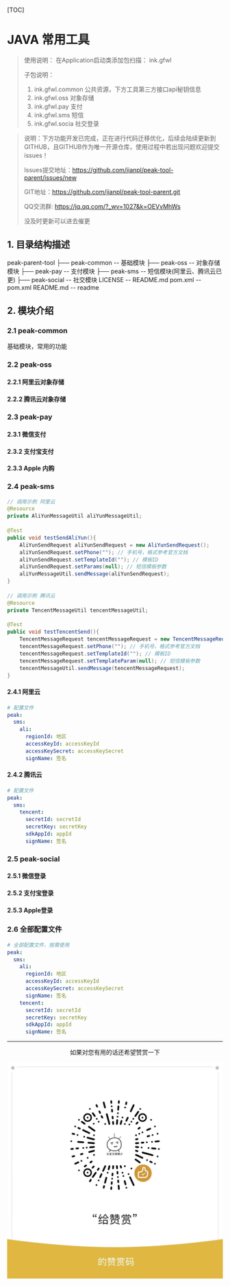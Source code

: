[TOC]



# JAVA 常用工具



> 使用说明： 在Application启动类添加包扫描： ink.gfwl
>
> 子包说明：
>
> 1. ink.gfwl.common 公共资源，下方工具第三方接口api秘钥信息
> 2. ink.gfwl.oss 对象存储
> 3. ink.gfwl.pay 支付
> 4. ink.gfwl.sms 短信
> 5. ink.gfwl.socia 社交登录



> 说明：下方功能开发已完成，正在进行代码迁移优化，后续会陆续更新到GITHUB，且GITHUB作为唯一开源仓库，使用过程中若出现问题欢迎提交issues！
>
> Issues提交地址：https://github.com/jianpl/peak-tool-parent/issues/new
>
> GIT地址：https://github.com/jianpl/peak-tool-parent.git
>
> QQ交流群: https://jq.qq.com/?_wv=1027&k=OEVvMhWs
>
> 没及时更新可以进去催更




## 1. 目录结构描述

peak-parent-tool
├── peak-common  --  基础模块
├── peak-oss --  对象存储模块
├── peak-pay -- 支付模块
├── peak-sms -- 短信模块(阿里云、腾讯云已更)
├── peak-social -- 社交模块
LICENSE -- README.md
pom.xml -- pom.xml
README.md -- readme

## 2. 模块介绍

### 2.1 peak-common

基础模块，常用的功能

### 2.2 peak-oss

#### 	2.2.1 阿里云对象存储

#### 	2.2.2 腾讯云对象存储

### 2.3 peak-pay

#### 	2.3.1 微信支付

#### 	2.3.2 支付宝支付

#### 	2.3.3 Apple 内购

### 2.4 peak-sms

```java
// 调用示例 阿里云
@Resource
private AliYunMessageUtil aliYunMessageUtil;

@Test
public void testSendAliYun(){
    AliYunSendRequest aliYunSendRequest = new AliYunSendRequest();
    aliYunSendRequest.setPhone(""); // 手机号，格式参考官方文档
    aliYunSendRequest.setTemplateId(""); // 模板ID
    aliYunSendRequest.setParams(null); // 短信模板参数
    aliYunMessageUtil.sendMessage(aliYunSendRequest);
}

// 调用示例 腾讯云
@Resource
private TencentMessageUtil tencentMessageUtil;

@Test
public void testTencentSend(){
    TencentMessageRequest tencentMessageRequest = new TencentMessageRequest();
    tencentMessageRequest.setPhone(""); // 手机号，格式参考官方文档
    tencentMessageRequest.setTemplateId(""); // 模板ID
    tencentMessageRequest.setTemplateParam(null); // 短信模板参数
    tencentMessageUtil.sendMessage(tencentMessageRequest);
}
```



#### 	2.4.1 阿里云

```yaml
# 配置文件
peak:
  sms:
    ali:
      regionId: 地区
      accessKeyId: accessKeyId
      accessKeySecret: accessKeySecret
      signName: 签名
```



#### 	2.4.2 腾讯云

```yaml
# 配置文件
peak:
  sms:
    tencent:
      secretId: secretId
      secretKey: secretKey
      sdkAppId: appId
      signName: 签名
```



### 2.5 peak-social

#### 	2.5.1 微信登录 

#### 	2.5.2 支付宝登录

#### 	2.5.3 Apple登录



### 2.6 全部配置文件

```yaml
# 全部配置文件，按需使用
peak:
  sms:
    ali:
      regionId: 地区
      accessKeyId: accessKeyId
      accessKeySecret: accessKeySecret
      signName: 签名
    tencent:
      secretId: secretId
      secretKey: secretKey
      sdkAppId: appId
      signName: 签名
```



------

<p style="width: 100%;display: flex;justify-content: center">如果对您有用的话还希望赞赏一下</p>

<img src="img/admire.png" alt="admire" style="zoom: 50%;" />